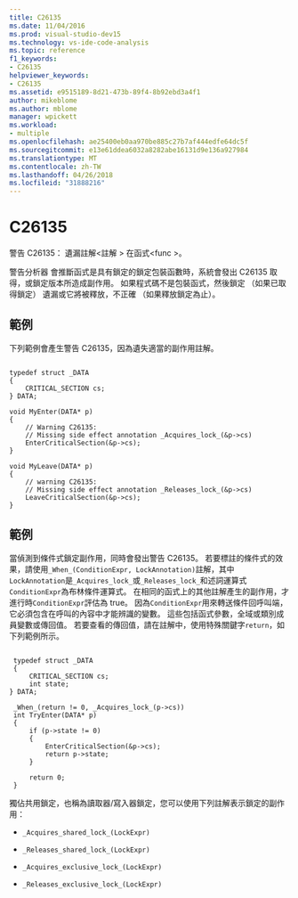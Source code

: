 ```yaml
---
title: C26135
ms.date: 11/04/2016
ms.prod: visual-studio-dev15
ms.technology: vs-ide-code-analysis
ms.topic: reference
f1_keywords:
- C26135
helpviewer_keywords:
- C26135
ms.assetid: e9515189-8d21-473b-89f4-8b92ebd3a4f1
author: mikeblome
ms.author: mblome
manager: wpickett
ms.workload:
- multiple
ms.openlocfilehash: ae25400eb0aa970be885c27b7af444edfe64dc5f
ms.sourcegitcommit: e13e61ddea6032a8282abe16131d9e136a927984
ms.translationtype: MT
ms.contentlocale: zh-TW
ms.lasthandoff: 04/26/2018
ms.locfileid: "31888216"
---
```

# <a name="c26135"></a>C26135
警告 C26135： 遺漏註解\<註解 > 在函式\<func >。

 警告分析器 會推斷函式是具有鎖定的鎖定包裝函數時，系統會發出 C26135 取得，或鎖定版本所造成副作用。 如果程式碼不是包裝函式，然後鎖定 （如果已取得鎖定） 遺漏或它將被釋放，不正確 （如果釋放鎖定為止）。

## <a name="example"></a>範例
 下列範例會產生警告 C26135，因為遺失適當的副作用註解。

```

typedef struct _DATA
{
    CRITICAL_SECTION cs;
} DATA;

void MyEnter(DATA* p)
{
    // Warning C26135:
    // Missing side effect annotation _Acquires_lock_(&p->cs)
    EnterCriticalSection(&p->cs);
}

void MyLeave(DATA* p)
{
    // warning C26135:
    // Missing side effect annotation _Releases_lock_(&p->cs)
    LeaveCriticalSection(&p->cs);
}

```

## <a name="example"></a>範例
 當偵測到條件式鎖定副作用，同時會發出警告 C26135。 若要標註的條件式的效果，請使用`_When_(ConditionExpr, LockAnnotation)`註解，其中`LockAnnotation`是`_Acquires_lock_`或`_Releases_lock_`和述詞運算式`ConditionExpr`為布林條件運算式。 在相同的函式上的其他註解產生的副作用，才進行時`ConditionExpr`評估為 true。 因為`ConditionExpr`用來轉送條件回呼叫端，它必須包含在呼叫的內容中才能辨識的變數。 這些包括函式參數，全域或類別成員變數或傳回值。 若要查看的傳回值，請在註解中，使用特殊關鍵字`return`，如下列範例所示。

```

 typedef struct _DATA
 {
     CRITICAL_SECTION cs;
     int state;
} DATA;

 _When_(return != 0, _Acquires_lock_(p->cs))
 int TryEnter(DATA* p)
 {
     if (p->state != 0)
     {
         EnterCriticalSection(&p->cs);
         return p->state;
     }

     return 0;
 }

```

 獨佔共用鎖定，也稱為讀取器/寫入器鎖定，您可以使用下列註解表示鎖定的副作用：

-   `_Acquires_shared_lock_(LockExpr)`

-   `_Releases_shared_lock_(LockExpr)`

-   `_Acquires_exclusive_lock_(LockExpr)`

-   `_Releases_exclusive_lock_(LockExpr)`